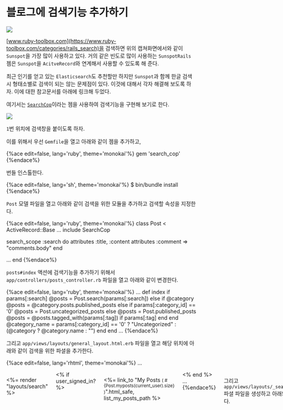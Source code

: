 # 블로그에 검색기능 추가하기

![](http://i1373.photobucket.com/albums/ag392/rorlab/Photobucket%20Desktop%20-%20RORLAB/FoundBlog/2014-06-20_19-55-30_zps5fa425a2.png)

[www.ruby-toolbox.com](https://www.ruby-toolbox.com/categories/rails_search)을 검색하면 위의 캡쳐화면에서와 같이 `Sunspot`을 가장 많이 사용하고 있다. 거의 같은 빈도로 많이 사용하는 `SunspotRails` 젬은 `Sunspot`을 `AcitveRecord`와 연계해서 사용할 수 있도록 해 준다.

최근 인기를 얻고 있는 `Elasticsearch`도 추천할만 하지만 `Sunspot`과 함께 한글 검색시 형태소별로 검색이 되는 않는 문제점이 있다. 이것에 대해서 각자 해결해 보도록 하자. 이에 대한 참고문서를 아래에 링크해 두었다.

여기서는 [`SearchCop`](https://github.com/mrkamel/search_cop)이라는 젬을 사용하여 검색기능을 구현해 보기로 한다.


![](http://i1373.photobucket.com/albums/ag392/rorlab/Photobucket%20Desktop%20-%20RORLAB/FoundBlog/2014-06-26_08-09-42_zps3982c776.png)

`1`번 위치에 검색창을 붙이도록 하자.

이를 위해서 우선 `Gemfile`을 열고 아래와 같이 젬을 추가하고,

{%ace edit=false, lang='ruby', theme='monokai'%}
gem 'search_cop'
{%endace%}

번들 인스톨한다.

{%ace edit=false, lang='sh', theme='monokai'%}
$ bin/bundle install
{%endace%}

`Post` 모델 파일을 열고 아래와 같이 검색을 위한 모듈을 추가하고 검색할 속성을 지정한다.

{%ace edit=false, lang='ruby', theme='monokai'%}
class Post < ActiveRecord::Base
  ...
  include SearchCop

  search_scope :search do
    attributes :title, :content
    attributes :comment => "comments.body"
  end

  ...
end
{%endace%}

`posts#index` 액션에 검색기능을 추가하기 위해서 `app/controllers/posts_controller.rb` 파일을 열고 아래와 같이 변경한다.

{%ace edit=false, lang='ruby', theme='monokai'%}
...
def index
  if params[:search]
    @posts = Post.search(params[:search])
  else
    if @category
      @posts = @category.posts.published_posts
    else
      if params[:category_id] == '0'
        @posts = Post.uncategorized_posts
      else
        @posts = Post.published_posts
        @posts = @posts.tagged_with(params[:tag]) if params[:tag]
      end
    end
    @category_name = params[:category_id] == '0' ? "Uncategorized" : (@category ? @category.name : "")
  end
end
...
{%endace%}

그리고 `app/views/layouts/general_layout.html.erb` 파일을 열고 해당 위치에 아래와 같이 검색을 위한 파셜을 추가한다.

{%ace edit=false, lang='rhtml', theme='monokai'%}
...
<div class='medium-3 columns' style="margin-top: 1em">

  <%= render "layouts/search" %>

  <div class='row'>
    <div class='medium-12 columns'>
      <% if user_signed_in? %>
        <p><%= link_to "My Posts <small>( #{Post.myposts(current_user).size} )</small>".html_safe, list_my_posts_path %></p>
      <% end %>
...
{%endace%}

그리고 `app/views/layouts/_search.html.erb` 파셜 파일을 생성하고 아래와 같이 추가한다.

{%ace edit=false, lang='rhtml', theme='monokai'%}
<%= form_tag posts_path, :method => :get do %>
<div class="row">
  <div class="large-12 columns">
    <div class="row collapse">
      <div class="small-10 columns">
        <%= text_field_tag :search, params[:search], placeholder: "search" %>
      </div>
      <div class="small-2 columns">
        <%= button_tag icon('magnifying-glass'), class: "button secondary postfix" %>
      </div>
    </div>
  </div>
</div>
<% end %>
{%endace%}

이제 로컬 서버를 다시 실행하고 브라우저에서 확인한다.

지금까지 작업한 내용을 로컬 저장소로 커밋한다.

{%ace edit=false, lang='sh', theme='monokai'%}
$ git add .
$ git commit -m "제10장 : 블로그에 검색기능 추가하기"
$ git tag "제10장"
{%endace%}


---

> **소스보기** https://github.com/luciuschoi/foundblog_app/tree/제10장

---

_**References:**_

1. [Railscasts : Search with Sunspot](http://railscasts.com/episodes/278-search-with-sunspot)
2. [Railscasts : Elasticsearch Part 1](http://railscasts.com/episodes/306-elasticsearch-part-1?language=ko&view=asciicast)
3. [Railscasts : Elasticsearch Part 2](http://railscasts.com/episodes/307-elasticsearch-part-2?language=ko&view=asciicast)
4. [AttrSearchable : Search-engine like fulltext query support for ActiveRecord](https://github.com/mrkamel/attr_searchable)
5. [sunspot 한글 색인 가능하게 하기](https://github.com/sunhohong/planet/wiki/Sunspot-%EC%84%B8%ED%8C%85)
6. [Sunspot과 Lucene을 이용한 풀 텍스트 검색엔진 구축하기](http://thinkreals.wordpress.com/2011/10/10/lucene%EC%9D%84-%ED%99%9C%EC%9A%A9%ED%95%9C-%EC%83%88%EB%A1%9C%EC%9A%B4-%EA%B2%80%EC%83%89%EB%B0%A9%EB%B2%95/)
